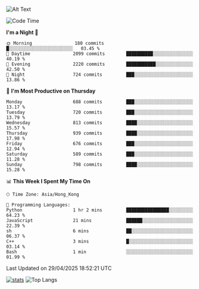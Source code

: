 ![Alt Text](https://media.tenor.com/3Gehha8RO-sAAAAC/goose-dance.gif)

<!--START_SECTION:waka-->
![Code Time](http://img.shields.io/badge/Code%20Time-446%20hrs%2018%20mins-blue)

**I'm a Night 🦉** 

```text
🌞 Morning                180 commits         █░░░░░░░░░░░░░░░░░░░░░░░░   03.45 % 
🌆 Daytime                2099 commits        ██████████░░░░░░░░░░░░░░░   40.19 % 
🌃 Evening                2220 commits        ███████████░░░░░░░░░░░░░░   42.50 % 
🌙 Night                  724 commits         ███░░░░░░░░░░░░░░░░░░░░░░   13.86 % 
```
📅 **I'm Most Productive on Thursday** 

```text
Monday                   688 commits         ███░░░░░░░░░░░░░░░░░░░░░░   13.17 % 
Tuesday                  720 commits         ███░░░░░░░░░░░░░░░░░░░░░░   13.79 % 
Wednesday                813 commits         ████░░░░░░░░░░░░░░░░░░░░░   15.57 % 
Thursday                 939 commits         ████░░░░░░░░░░░░░░░░░░░░░   17.98 % 
Friday                   676 commits         ███░░░░░░░░░░░░░░░░░░░░░░   12.94 % 
Saturday                 589 commits         ███░░░░░░░░░░░░░░░░░░░░░░   11.28 % 
Sunday                   798 commits         ████░░░░░░░░░░░░░░░░░░░░░   15.28 % 
```


📊 **This Week I Spent My Time On** 

```text
🕑︎ Time Zone: Asia/Hong_Kong

💬 Programming Languages: 
Python                   1 hr 2 mins         ████████████████░░░░░░░░░   64.23 % 
JavaScript               21 mins             ██████░░░░░░░░░░░░░░░░░░░   22.39 % 
sh                       6 mins              ██░░░░░░░░░░░░░░░░░░░░░░░   06.37 % 
C++                      3 mins              █░░░░░░░░░░░░░░░░░░░░░░░░   03.14 % 
Bash                     1 min               ░░░░░░░░░░░░░░░░░░░░░░░░░   01.99 % 
```


 Last Updated on 29/04/2025 18:52:21 UTC
<!--END_SECTION:waka-->
[![stats](https://github-readme-stats-rose-phi.vercel.app/api?username=jxncted&count_private=true)](https://github.com/jxncted/github-readme-stats)
![Top Langs](https://github-readme-stats-rose-phi.vercel.app/api/top-langs/?username=jxncted\&layout=compact&hide=c,assembly,jupyter%20notebook)
